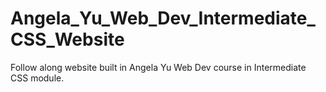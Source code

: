 # Angela_Yu_Web_Dev_Intermediate_CSS_Website
Follow along website built in Angela Yu Web Dev course in Intermediate CSS module.

